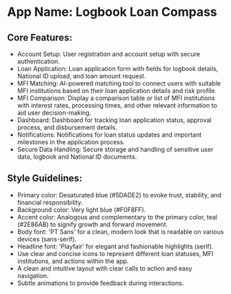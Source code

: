 # **App Name**: Logbook Loan Compass

## Core Features:

- Account Setup: User registration and account setup with secure authentication.
- Loan Application: Loan application form with fields for logbook details, National ID upload, and loan amount request.
- MFI Matching: AI-powered matching tool to connect users with suitable MFI institutions based on their loan application details and risk profile.
- MFI Comparison: Display a comparison table or list of MFI institutions with interest rates, processing times, and other relevant information to aid user decision-making.
- Dashboard: Dashboard for tracking loan application status, approval process, and disbursement details.
- Notifications: Notifications for loan status updates and important milestones in the application process.
- Secure Data Handling: Secure storage and handling of sensitive user data, logbook and National ID documents.

## Style Guidelines:

- Primary color: Desaturated blue (#5DADE2) to evoke trust, stability, and financial responsibility.
- Background color: Very light blue (#F0F8FF). 
- Accent color: Analogous and complementary to the primary color, teal (#2E86AB) to signify growth and forward movement.
- Body font: 'PT Sans' for a clean, modern look that is readable on various devices (sans-serif).
- Headline font: 'Playfair' for elegant and fashionable highlights (serif).
- Use clear and concise icons to represent different loan statuses, MFI institutions, and actions within the app.
- A clean and intuitive layout with clear calls to action and easy navigation.
- Subtle animations to provide feedback during interactions.
